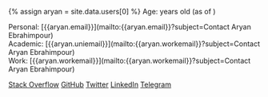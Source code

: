 {% assign aryan = site.data.users[0] %}
Age: <span id="year-of-birth"></span> years old (as of <span id="now"></span>)

Personal: [{{aryan.email}}](mailto:{{aryan.email}}?subject=Contact Aryan Ebrahimpour)<br>
Academic: [{{aryan.uniemail}}](mailto:{{aryan.workemail}}?subject=Contact Aryan Ebrahimpour)<br>
Work: [{{aryan.workemail}}](mailto:{{aryan.workemail}}?subject=Contact Aryan Ebrahimpour)

<div class="btn-list">
    <a target="_blank" href="https://stackoverflow.com/users/7825034/aryan?tab=profile" class="btn btn-secondary btn-sm"><i class="fa fa-stack-overflow"></i> Stack Overflow</a>
    <a target="_blank" href="https://github.com/0xaryan" class="btn btn-secondary btn-sm"><i class="fe fe-github"></i> GitHub</a>
    <a target="_blank" href="https://twitter.com/0xaryan" class="btn btn-secondary btn-sm"><i class="fe fe-twitter"></i> Twitter</a>
    <a target="_blank" href="https://www.linkedin.com/in/0xaryan/" class="btn btn-secondary btn-sm"><i class="fe fe-linkedin"></i> LinkedIn</a>
    <a target="_blank" href="https://t.me/Oxaryan" class="btn btn-secondary btn-sm"><i class="fa fa-telegram"></i> Telegram</a>
</div>

<script>document.addEventListener("DOMContentLoaded", function(event) { const birthday = new Date("22 Dec 1997");const ageDifMs = Date.now() - birthday.getTime();const ageDate = new Date(ageDifMs);const result =  Math.abs(ageDate.getUTCFullYear() - 1970);document.getElementById("year-of-birth").innerHTML = result; const months=['Jan', 'Feb', 'Mar', 'Apr', 'May', 'Jun', 'Jul', 'Aug', 'Sep', 'Oct', 'Nov', 'Dec']; const now = new Date(Date.now()); const d = now.getDate(); const m = months[now.getMonth()]; const y = date.getFullYear(); document.getElementById("now").innerHTML = `${d} ${m} ${y}`});</script>
